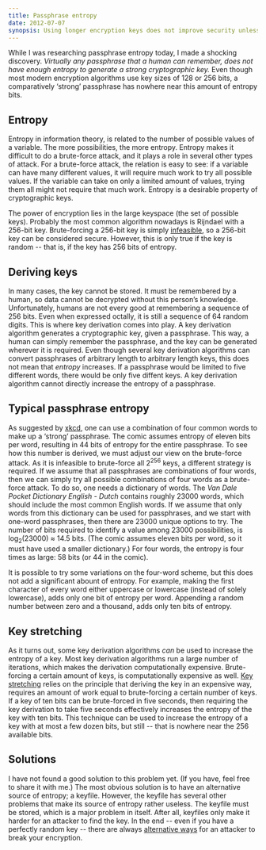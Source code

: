 ```yaml
---
title: Passphrase entropy
date: 2012-07-07
synopsis: Using longer encryption keys does not improve security unless you increase the length of your password too.
---
```


While I was researching passphrase entropy today, I made a shocking discovery.
_Virtually any passphrase that a human can remember,
does not have enough entropy to generate a strong cryptographic key._
Even though most modern encryption algorithms use key sizes of 128 or 256 bits,
a comparatively ‘strong’ passphrase has nowhere near this amount
of entropy bits.

Entropy
-------
Entropy in information theory, is related to the number of possible values
of a variable. The more possibilities, the more entropy.
Entropy makes it difficult to do a brute-force attack, and it plays a role
in several other types of attack. For a brute-force attack, the relation
is easy to see: if a variable can have many different values, it will
require much work to try all possible values. If the variable can take on
only a limited amount of values, trying them all might not require
that much work. Entropy is a desirable property of cryptographic keys.

The power of encryption lies in the large keyspace (the set of possible
keys). Probably the most common algorithm nowadays is Rijndael with a 256-bit key.
Brute-forcing a 256-bit key is simply
[infeasible](http://crypto.stackexchange.com/questions/1145/how-much-would-it-cost-in-u-s-dollars-to-brute-force-a-256-bit-key-in-a-year),
so a 256-bit key can be considered secure. However, this is
only true if the key is random -- that is, if the key
has 256 bits of entropy.

Deriving keys
-------------
In many cases, the key cannot be stored. It must be remembered by a human,
so data cannot be decrypted without this person’s knowledge. Unfortunately,
humans are not every good at remembering a sequence of 256 bits.
Even when expressed octally, it is still a sequence of 64 random digits.
This is where key derivation comes into play. A key derivation algorithm
generates a cryptographic key, given a passphrase. This way, a human
can simply remember the passphrase,
and the key can be generated wherever it is required.
Even though several key derivation algorithms can convert passphrases of
arbitrary length to arbitrary length keys, this does not mean that
_entropy_ increases. If a passphrase would be limited to five different
words, there would be only five diffent keys. A key derivation algorithm
cannot directly increase the entropy of a passphrase.

Typical passphrase entropy
--------------------------
As suggested by [xkcd](https://xkcd.com/936/), one can use a combination
of four common words to make up a ‘strong’ passphrase. The comic assumes
entropy of eleven bits per word, resulting in 44 bits of entropy
for the entire passphrase. To see how this number is derived,
we must adjust our view on the brute-force attack. As it is infeasible
to brute-force all 2<sup>256</sup> keys, a different strategy is required.
If we assume that all passphrases are combinations of four words,
then we can simply try all possible combinations of four words as a
brute-force attack. To do so, one needs a dictionary of words.
The _Van Dale Pocket Dictionary English - Dutch_ contains roughly 23000 words,
which should include the most common English words. If we assume that only
words from this dictionary can be used for passphrases, and we start with
one-word passphrases, then there are 23000 unique options to try.
The number of bits required to identify a value among 23000 possibilities,
is log<sub>2</sub>(23000) ≈ 14.5 bits. (The comic assumes eleven bits per word,
so it must have used a smaller dictionary.) For four words,
the entropy is four times as large: 58 bits (or 44 in the comic).

It is possible to try some variations on the four-word scheme,
but this does not add a significant abount of entropy. For example,
making the first character of every word either uppercase or lowercase
(instead of solely lowercase), adds only one bit of entropy per word.
Appending a random number between zero and a thousand,
adds only ten bits of entropy.

Key stretching
--------------
As it turns out, some key derivation algorithms _can_ be used to increase
the entropy of a key. Most key derivation algorithms run a large number
of iterations, which makes the derivation computationally expensive.
Brute-forcing a certain amount of keys, is computationally expensive as well.
[Key stretching](https://www.schneier.com/paper-low-entropy.html)
relies on the principle that deriving the key in an expensive way,
requires an amount of work equal to brute-forcing a certain number of keys.
If a key of ten bits can be brute-forced in five seconds, then requiring
the key derivation to take five seconds effectively increases the entropy of the key
with ten bits. This technique can be used to increase the entropy
of a key with at most a few dozen bits, but still
-- that is nowhere near the 256 available bits.

Solutions
---------
I have not found a good solution to this problem yet.
(If you have, feel free to share it with me.)
The most obvious solution is to have an alternative source of entropy; a keyfile.
However, the keyfile has several other problems that make its source of entropy rather useless.
The keyfile must be stored, which is a major problem in itself.
After all, keyfiles only make it harder for an attacker to find the key.
In the end -- even if you have a perfectly random key --
there are always [alternative ways](https://xkcd.com/538/) for an attacker
to break your encryption.
